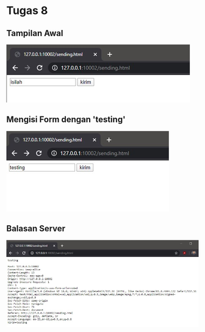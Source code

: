 # Tugas 8

## Tampilan Awal
![awal](screenshot/browser1.jpg)

## Mengisi Form dengan 'testing'
![isi](screenshot/browser2.jpg)

## Balasan Server
![balasan](screenshot/browser3.jpg)

